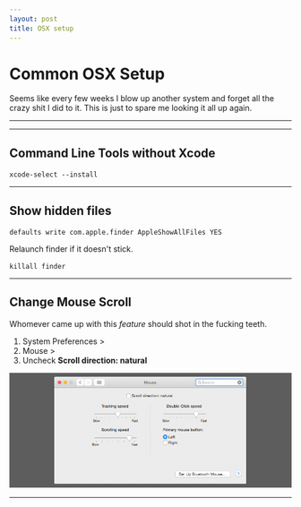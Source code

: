 ```yaml
---
layout: post
title: OSX setup
---
```


# Common OSX Setup

Seems like every few weeks I blow up another system and forget all the crazy shit I did to it. This is just to spare me looking it all up again.

***
<hr class="rule">

## Command Line Tools without Xcode

```
xcode-select --install
```

<hr class="rule">

## Show hidden files

```
defaults write com.apple.finder AppleShowAllFiles YES
```

Relaunch finder if it doesn't stick.

```
killall finder
```

<hr class="rule">

## Change Mouse Scroll

Whomever came up with this *feature* should shot in the fucking teeth.

1. System Preferences >
2. Mouse >
3. Uncheck **Scroll direction: natural**

![OSX mouse scroll](/images/ref/mouse-scroll.png)

<hr class="rule">
